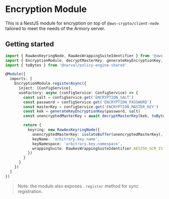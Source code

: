 # Encryption Module 

This is a NestJS module for encryption on top of `@aws-crypto/client-node`
tailored to meet the needs of the Armory server.

## Getting started

```typescript
import { RawAesKeyringNode, RawAesWrappingSuiteIdentifier } from '@aws-crypto/client-node'
import { EncryptionModule, decryptMasterKey, generateKeyEncryptionKey, isolateBuffer } from '@narval/encryption-module'
import { toBytes } from '@narval/policy-engine-shared'

@Module({
  imports: [
    EncryptionModule.registerAsync({
      inject: [ConfigService],
      useFactory: async (configService: ConfigService) => {
        const salt = configService.get('ENCRYPTION_SALT')
        const password = configService.get('ENCRYPTION_PASSWORD')
        const masterKey = configService.get('ENCRYPTION_MASTER_KEY')
        const kek = generateKeyEncryptionKey(password, salt)
        const unencryptedMasterKey = await decryptMasterKey(kek, toBytes(masterKey))

        return {
          keyring: new RawAesKeyringNode({
            unencryptedMasterKey: isolateBuffer(unencryptedMasterKey),
            keyName: 'arbitrary.key.name',
            keyNamespace: 'arbitrary.key.namespace',
            wrappingSuite: RawAesWrappingSuiteIdentifier.AES256_GCM_IV12_TAG16_NO_PADDING
          })
        }
      }
    })
  ]
})
```

> Note: the module also exposes `.register` method for sync registration.
